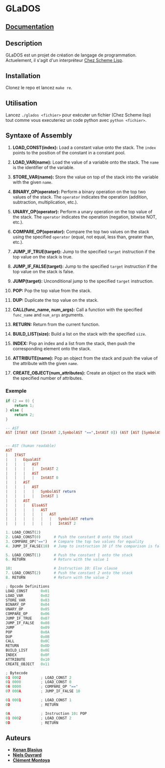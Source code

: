 # GLaDOS

## [Documentation](https://kenan-blasius.github.io/glados-doc/)

## Description

GLaDOS est un projet de création de langage de programmation.
Actuelement, il s'agit d'un interpréteur [Chez Scheme Lisp](https://github.com/cisco/ChezScheme/releases/tag/v9.5.8).

## Installation

Clonez le repo et lancez `make re`.

## Utilisation

Lancez `./glados <fichier>` pour exécuter un fichier (Chez Scheme lisp) tout comme vous executeriez un code python avec `python <fichier>`.

## Syntaxe of Assembly

1. **LOAD_CONST(index):** Load a constant value onto the stack. The `index` points to the position of the constant in a constant pool.

2. **LOAD_VAR(name):** Load the value of a variable onto the stack. The `name` is the identifier of the variable.

3. **STORE_VAR(name):** Store the value on top of the stack into the variable with the given `name`.

4. **BINARY_OP(operator):** Perform a binary operation on the top two values of the stack. The `operator` indicates the operation (addition, subtraction, multiplication, etc.).

5. **UNARY_OP(operator):** Perform a unary operation on the top value of the stack. The `operator` indicates the operation (negation, bitwise NOT, etc.).

6. **COMPARE_OP(operator):** Compare the top two values on the stack using the specified `operator` (equal, not equal, less than, greater than, etc.).

7. **JUMP_IF_TRUE(target):** Jump to the specified `target` instruction if the top value on the stack is true.

8. **JUMP_IF_FALSE(target):** Jump to the specified `target` instruction if the top value on the stack is false.

9. **JUMP(target):** Unconditional jump to the specified `target` instruction.

10. **POP:** Pop the top value from the stack.

11. **DUP:** Duplicate the top value on the stack.

12. **CALL(func_name, num_args):** Call a function with the specified `func_name` and `num_args` arguments.

13. **RETURN:** Return from the current function.

14. **BUILD_LIST(size):** Build a list on the stack with the specified `size`.

15. **INDEX:** Pop an index and a list from the stack, then push the corresponding element onto the stack.

16. **ATTRIBUTE(name):** Pop an object from the stack and push the value of the attribute with the given `name`.

17. **CREATE_OBJECT(num_attributes):** Create an object on the stack with the specified number of attributes.

### Exemple

```c
if (2 == 0) {
    return 1;
} else {
    return 2;
}
```

```haskell
-- AST
AST [IfAST (AST [IntAST 2,SymbolAST "==",IntAST 0]) (AST [AST [SymbolAST "return",IntAST 1]]) (AST [ElseAST (AST [AST [SymbolAST "return",IntAST 2]])])]


-- AST (human readable)
AST
|   IfAST
|   |   EqualAST
|   |   |   AST
|   |   |   |   IntAST 2
|   |   |   AST
|   |   |   |   IntAST 0
|   |   AST
|   |   |   AST
|   |   |   |   SymbolAST return
|   |   |   |   IntAST 1
|   |   AST
|   |   |   ElseAST
|   |   |   |   AST
|   |   |   |   |   AST
|   |   |   |   |   |   SymbolAST return
|   |   |   |   |   |   IntAST 2
```

```python
1. LOAD_CONST(2)
2. LOAD_CONST(0)      # Push the constant 0 onto the stack
3. COMPARE_OP("==")   # Compare the top two values for equality
4. JUMP_IF_FALSE(10)  # Jump to instruction 10 if the comparison is false

5. LOAD_CONST(1)      # Push the constant 1 onto the stack
6. RETURN             # Return with the value 1

10:                   # Instruction 10: Else clause
7. LOAD_CONST(2)      # Push the constant 2 onto the stack
8. RETURN             # Return with the value 2
```

```py
; Opcode Definitions
LOAD_CONST      0x01
LOAD_VAR        0x02
STORE_VAR       0x03
BINARY_OP       0x04
UNARY_OP        0x05
COMPARE_OP      0x06
JUMP_IF_TRUE    0x07
JUMP_IF_FALSE   0x08
JUMP            0x09
POP             0x0A
DUP             0x0B
CALL            0x0C
RETURN          0x0D
BUILD_LIST      0x0E
INDEX           0x0F
ATTRIBUTE       0x10
CREATE_OBJECT   0x11

; Bytecode
01 0002         ; LOAD_CONST 2
01 0000         ; LOAD_CONST 0
06 0000         ; COMPARE_OP "=="
07 000A         ; JUMP_IF_FALSE 10

01 0001         ; LOAD_CONST 1
0D              ; RETURN

0A              ; Instruction 10: POP
01 0002         ; LOAD_CONST 2
0D              ; RETURN
```

<!-- ## TODO
// faire header au bytecode
// organisation

// appel malloc.c ffi
// appel system (malloc de haskell en gros)
// refaire malloc

// faire le static
// ensuite les str
// pas de concat

// include

//





pour les fonctions, on met le PC dans la stack, et on fait un jump au debut de la fonction
pour les return, on fait un jump au PC dans la stack

lancer le programme :
./glados simple.c
./eval file.bin
-->

## Auteurs

- [**Kenan Blasius**](https://github.com/Kenan-Blasius)
- [**Niels Ouvrard**](https://github.com/NielsOuvrard)
- [**Clément Montoya**](https://github.com/ClementMNT)
